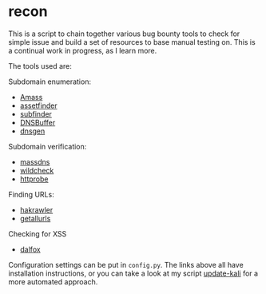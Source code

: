 # recon
This is a script to chain together various bug bounty tools to check for simple issue and build a set of resources to base manual testing on. This is a continual work in progress, as I learn more.

The tools used are:

Subdomain enumeration:
* [Amass](https://github.com/OWASP/Amass)
* [assetfinder](https://github.com/tomnomnom/assetfinder)
* [subfinder](https://github.com/projectdiscovery/subfinder)
* [DNSBuffer](https://tls.bufferover.run/dns?q=)
* [dnsgen](https://github.com/ProjectAnte/dnsgen)

Subdomain verification:
* [massdns](https://github.com/blechschmidt/massdns)
* [wildcheck](https://github.com/theblackturtle/wildcheck)
* [httprobe](https://github.com/tomnomnom/httprobe)

Finding URLs:
* [hakrawler](https://github.com/hakluke/hakrawler)
* [getallurls](https://github.com/lc/gau)

Checking for XSS
* [dalfox](https://github.com/hahwul/dalfox)

Configuration settings can be put in `config.py`. The links above all have installation instructions, or you can take a look at my script [update-kali](https://github.com/rafaelh/update-kali) for a more automated approach.
